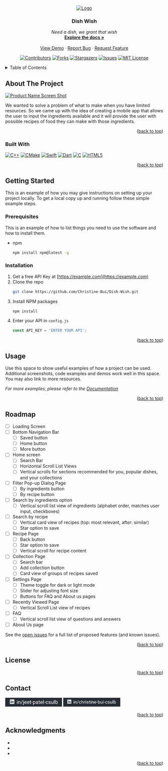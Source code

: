 <!-- Improved compatibility of back to top link: See: https://github.com/othneildrew/Best-README-Template/pull/73 -->
<a name="Dish Wish"></a>
<!--
*** Thanks for checking out the Best-README-Template. If you have a suggestion
*** that would make this better, please fork the repo and create a pull request
*** or simply open an issue with the tag "enhancement".
*** Don't forget to give the project a star!
*** Thanks again! Now go create something AMAZING! :D
-->

<!-- PROJECT LOGO -->
<br />
<div align="center">
  <a href="https://github.com/Christine-Bui/Dish-Wish">
    <img src="images/logo.png" alt="Logo" width="80" height="80">
  </a>

<h3 align="center">Dish Wish</h3>

  <p align="center">
    <em> Need a dish, we grant that wish </em>
    <br />
    <a href="https://github.com/Christine-Bui/Dish-Wish"><strong>Explore the docs »</strong></a>
    <br />
    <br />
    <a href="https://github.com/Christine-Bui/Dish-Wish">View Demo</a>
    ·
    <a href="https://github.com/Christine-Bui/Dish-Wish/issues">Report Bug</a>
    ·
    <a href="https://github.com/Christine-Bui/Dish-Wish/issues">Request Feature</a>
  </p>
</div>

<!-- PROJECT SHIELDS -->
<!--
*** I'm using markdown "reference style" links for readability.
*** Reference links are enclosed in brackets [ ] instead of parentheses ( ).
*** See the bottom of this document for the declaration of the reference variables
*** for contributors-url, forks-url, etc. This is an optional, concise syntax you may use.
*** https://www.markdownguide.org/basic-syntax/#reference-style-links
-->
<div align="center">

[![Contributors][contributors-shield]][contributors-url]
[![Forks][forks-shield]][forks-url]
[![Stargazers][stars-shield]][stars-url]
[![Issues][issues-shield]][issues-url]
[![MIT License][license-shield]][license-url]
</div>


<!-- TABLE OF CONTENTS -->
<details>
  <summary>Table of Contents</summary>
  <ol>
    <li>
      <a href="#about-the-project">About The Project</a>
      <ul>
        <li><a href="#built-with">Built With</a></li>
      </ul>
    </li>
    <li>
      <a href="#getting-started">Getting Started</a>
      <ul>
        <li><a href="#prerequisites">Prerequisites</a></li>
        <li><a href="#installation">Installation</a></li>
      </ul>
    </li>
    <li><a href="#usage">Usage</a></li>
    <li><a href="#roadmap">Roadmap</a></li>
    <li><a href="#license">License</a></li>
    <li><a href="#contact">Contact</a></li>
    <li><a href="#acknowledgments">Acknowledgments</a></li>
  </ol>
</details>



<!-- ABOUT THE PROJECT -->
## About The Project

[![Product Name Screen Shot][product-screenshot]](https://example.com)

We wanted to solve a problem of what to make when you have limited resources. So we came up with the idea of creating a mobile app that allows the user to input the ingredients available and it will provide the user with possible recipes of food they can make with those ingredients.

<p align="right">(<a href="#readme-top">back to top</a>)</p>



### Built With

[![C++][C++]][C++-url] [![CMake][CMake]][CMake-url] [![Swift][Swift]][Swift-url] [![Dart][Dart]][Dart-url] [![C][C]][C-url] [![HTML5][HTML5]][HTML5-url]

<p align="right">(<a href="#readme-top">back to top</a>)</p>



<!-- GETTING STARTED -->
## Getting Started

This is an example of how you may give instructions on setting up your project locally.
To get a local copy up and running follow these simple example steps.

### Prerequisites

This is an example of how to list things you need to use the software and how to install them.
* npm
  ```sh
  npm install npm@latest -g
  ```

### Installation

1. Get a free API Key at [https://example.com](https://example.com)
2. Clone the repo
   ```sh
   git clone https://github.com/Christine-Bui/Dish-Wish.git
   ```
3. Install NPM packages
   ```sh
   npm install
   ```
4. Enter your API in `config.js`
   ```js
   const API_KEY = 'ENTER YOUR API';
   ```

<p align="right">(<a href="#readme-top">back to top</a>)</p>



<!-- USAGE EXAMPLES -->
## Usage

Use this space to show useful examples of how a project can be used. Additional screenshots, code examples and demos work well in this space. You may also link to more resources.

_For more examples, please refer to the [Documentation](https://example.com)_

<p align="right">(<a href="#readme-top">back to top</a>)</p>



<!-- ROADMAP -->
## Roadmap

- [ ] Loading Screen
- [ ] Bottom Navigation Bar
    - [ ] Saved button
    - [ ] Home button
    - [ ] More button
- [ ] Home screen
    - [ ] Search Bar
    - [ ] Horizontal Scroll List Views
    - [ ] Vertical scrolls for sections recommended for you, popular dishes, and your collections
- [ ] Filter Pop-up Dialog Page
    - [ ] By ingredients button
    - [ ] By recipe button
- [ ] Search by ingredients option
    - [ ] Vertical scroll list view of ingredients (alphabet order, matches user input, checkboxes)
- [ ] Search by recipe
    - [ ] Vertical card view of recipes (top: most relevant, after: similar)
    - [ ] Star option to save
- [ ] Recipe Page
    - [ ] Back button
    - [ ] Star option to save
    - [ ] Vertical scroll for recipe content
- [ ] Collection Page
    - [ ] Search bar
    - [ ] Add collection button
    - [ ] Card view of groups of recipes saved
- [ ] Settings Page
    - [ ] Theme toggle for dark or light mode
    - [ ] Slider for adjusting font size
    - [ ] Buttons for FAQ and About us pages
- [ ] Recently Viewed Page
    - [ ] Vertical Scroll List view of recipes
- [ ] FAQ
    - [ ] Vertical scroll list view of questions and answers
- [ ] About Us page

See the [open issues](https://github.com/Christine-Bui/Dish-Wish/issues) for a full list of proposed features (and known issues).

<p align="right">(<a href="#readme-top">back to top</a>)</p>



<!-- LICENSE -->
## License



<p align="right">(<a href="#readme-top">back to top</a>)</p>



<!-- CONTACT -->
## Contact

<a href="https://www.linkedin.com/in/jeet-patel-csulb"> <img src="images/J_Linkedin.jpg" widht="auto" height="28px"><img></a>
<a href="https://www.linkedin.com/in/christine-bui-csulb" > <img src="images/C_Linkedin.jpg" widht="auto" height="28x"><img></a><br>

<p align="right">(<a href="#readme-top">back to top</a>)</p>



<!-- ACKNOWLEDGMENTS -->
## Acknowledgments

* []()
* []()
* []()

<p align="right">(<a href="#readme-top">back to top</a>)</p>



<!-- MARKDOWN LINKS & IMAGES -->
<!-- https://www.markdownguide.org/basic-syntax/#reference-style-links -->
[contributors-shield]: https://img.shields.io/github/contributors/Christine-Bui/Dish-Wish.svg?style=for-the-badge
[contributors-url]: https://github.com/Christine-Bui/Dish-Wish/graphs/contributors
[forks-shield]: https://img.shields.io/github/forks/Christine-Bui/Dish-Wish.svg?style=for-the-badge
[forks-url]: https://github.com/Christine-Bui/Dish-Wish/network/members
[stars-shield]: https://img.shields.io/github/stars/Christine-Bui/Dish-Wish.svg?style=for-the-badge
[stars-url]: https://github.com/Christine-Bui/Dish-Wish/stargazers
[issues-shield]: https://img.shields.io/github/issues/Christine-Bui/Dish-Wish.svg?style=for-the-badge
[issues-url]: https://github.com/Christine-Bui/Dish-Wish/issues
[license-shield]: https://img.shields.io/github/license/Christine-Bui/Dish-Wish.svg?style=for-the-badge
[license-url]: https://github.com/Christine-Bui/Dish-Wish/blob/master/LICENSE.txt
[linkedin-shield]: https://img.shields.io/badge/-LinkedIn-black.svg?style=for-the-badge&logo=linkedin&colorB=555
[linkedin-url]: https://linkedin.com/in/christine-bui-csulb
[product-screenshot]: images/screenshot.png
[C++]: https://img.shields.io/badge/C++-2CA5E0?style=for-the-badge&logo=cplusplus&logoColor=white"
[C++-url]: https://cplusplus.com/
[CMake]: https://img.shields.io/badge/CMake-%23008FBA.svg?style=for-the-badge&logo=cmake&logoColor=white
[CMake-url]: https://cmake.org/
[Swift]: https://img.shields.io/badge/Swift-FA7343?style=for-the-badge&logo=swift&logoColor=white
[Swift-url]: https://www.swift.org/
[Dart]: https://img.shields.io/badge/Dart-0175C2?style=for-the-badge&logo=dart&logoColor=white
[Dart-url]: https://angular.io/
[C]: https://img.shields.io/badge/c-%2300599C.svg?style=for-the-badge&logo=c&logoColor=white
[C-url]: https://
[HTML5]: https://img.shields.io/badge/HTML5-E34F26?style=for-the-badge&logo=html5&logoColor=white
[HTML5-url]: https://


